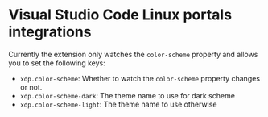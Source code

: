 # Visual Studio Code Linux portals integrations

Currently the extension only watches the `color-scheme` property and allows you to set
the following keys:

- `xdp.color-scheme`: Whether to watch the `color-scheme` property changes or not.
- `xdp.color-scheme-dark`: The theme name to use for dark scheme
- `xdp.color-scheme-light`: The theme name to use otherwise
